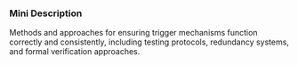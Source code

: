 ### Mini Description

Methods and approaches for ensuring trigger mechanisms function correctly and consistently, including testing protocols, redundancy systems, and formal verification approaches.
